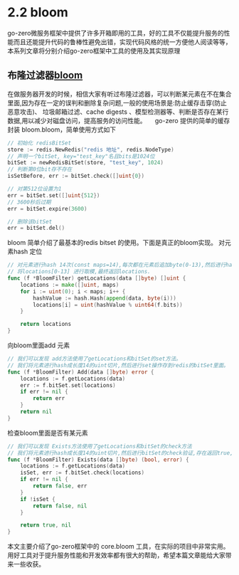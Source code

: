 # 2.2 bloom



go-zero微服务框架中提供了许多开箱即用的工具，好的工具不仅能提升服务的性能而且还能提升代码的鲁棒性避免出错，实现代码风格的统一方便他人阅读等等，本系列文章将分别介绍go-zero框架中工具的使用及其实现原理


## 布隆过滤器[bloom](https://github.com/tal-tech/go-zero/blob/master/core/bloom/bloom.go)


在做服务器开发的时候，相信大家有听过布隆过滤器，可以判断某元素在不在集合里面,因为存在一定的误判和删除复杂问题,一般的使用场景是:防止缓存击穿(防止恶意攻击)、 垃圾邮箱过滤、cache digests 、模型检测器等、判断是否存在某行数据,用以减少对磁盘访问，提高服务的访问性能。     go-zero 提供的简单的缓存封装 bloom.bloom，简单使用方式如下


```go
// 初始化 redisBitSet
store := redis.NewRedis("redis 地址", redis.NodeType)
// 声明一个bitSet, key="test_key"名且bits是1024位
bitSet := newRedisBitSet(store, "test_key", 1024)
// 判断第0位bit存不存在
isSetBefore, err := bitSet.check([]uint{0})

// 对第512位设置为1
err = bitSet.set([]uint{512})
// 3600秒后过期 
err = bitSet.expire(3600)

// 删除该bitSet
err = bitSet.del()
```


bloom 简单介绍了最基本的redis bitset 的使用。下面是真正的bloom实现。
对元素hash 定位
```go
// 对元素进行hash 14次(const maps=14),每次都在元素后追加byte(0-13),然后进行hash.
// 将locations[0-13] 进行取模,最终返回locations.
func (f *BloomFilter) getLocations(data []byte) []uint {
	locations := make([]uint, maps)
	for i := uint(0); i < maps; i++ {
		hashValue := hash.Hash(append(data, byte(i)))
		locations[i] = uint(hashValue % uint64(f.bits))
	}

	return locations
}
```


向bloom里面add 元素
```go
// 我们可以发现 add方法使用了getLocations和bitSet的set方法。
// 我们将元素进行hash成长度14的uint切片,然后进行set操作存到redis的bitSet里面。
func (f *BloomFilter) Add(data []byte) error {
	locations := f.getLocations(data)
	err := f.bitSet.set(locations)
	if err != nil {
		return err
	}
	return nil
}
```


检查bloom里面是否有某元素
```go
// 我们可以发现 Exists方法使用了getLocations和bitSet的check方法
// 我们将元素进行hash成长度14的uint切片,然后进行bitSet的check验证,存在返回true,不存在或者check失败返回false
func (f *BloomFilter) Exists(data []byte) (bool, error) {
	locations := f.getLocations(data)
	isSet, err := f.bitSet.check(locations)
	if err != nil {
		return false, err
	}
	if !isSet {
		return false, nil
	}

	return true, nil
}
```




本文主要介绍了go-zero框架中的 core.bloom 工具，在实际的项目中非常实用。用好工具对于提升服务性能和开发效率都有很大的帮助，希望本篇文章能给大家带来一些收获。

<Vssue :title="$title" />
